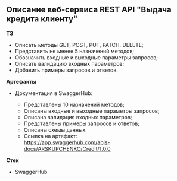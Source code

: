 ## Описание веб-сервиса REST API "Выдача кредита клиенту"

**ТЗ**

- Описать методы GET, POST, PUT, PATCH, DELETE;
- Представить не менее 5 назначений методов;
- Обозначить входные и выходные параметры запросов;
- Описать валидацию входных параметров;
- Добавить примеры запросов и ответов.

**Артефакты**

- Документация в SwaggerHub:
  
  - Представлены 10 назначений методов;
  - Описаны входные и выходные параметры запросов;
  - Описана валидация входных параметров;
  - Представлены примеры запросов и ответов;
  - Описаны схемы данных.
  - Ссылка на артефакт:</br>https://app.swaggerhub.com/apis-docs/ARSKUPCHENKO/Credit/1.0.0
 
**Стек**
- SwaggerHub
